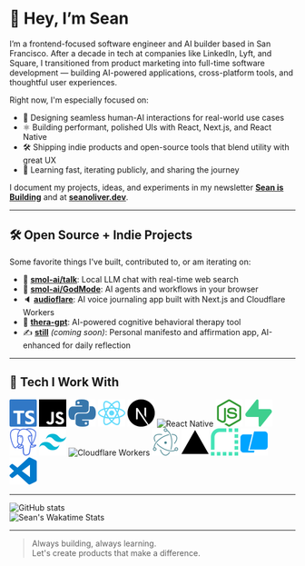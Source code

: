 # 👋 Hey, I’m Sean

I’m a frontend-focused software engineer and AI builder based in San Francisco. After a decade in tech at companies like LinkedIn, Lyft, and Square, I transitioned from product marketing into full-time software development — building AI-powered applications, cross-platform tools, and thoughtful user experiences.

Right now, I'm especially focused on:
- 🧠 Designing seamless human-AI interactions for real-world use cases  
- ⚛️ Building performant, polished UIs with React, Next.js, and React Native  
- 🛠️ Shipping indie products and open-source tools that blend utility with great UX  
- 🚀 Learning fast, iterating publicly, and sharing the journey

I document my projects, ideas, and experiments in my newsletter **[Sean is Building](https://newsletter.seanoliver.dev/)** and at **[seanoliver.dev](https://seanoliver.dev/)**.

---

## 🛠️ Open Source + Indie Projects

Some favorite things I've built, contributed to, or am iterating on:

- 💬 [**smol-ai/talk**](https://github.com/smol-ai/talk): Local LLM chat with real-time web search  
- 🧠 [**smol-ai/GodMode**](https://github.com/smol-ai/GodMode): AI agents and workflows in your browser  
- 🔈 [**audioflare**](https://github.com/seanoliver/audioflare): AI voice journaling app built with Next.js and Cloudflare Workers  
- 💬 [**thera-gpt**](https://github.com/seanoliver/thera-gpt): AI-powered cognitive behavioral therapy tool  
- ✍️ [**still**](https://seanoliver.dev/still) *(coming soon)*: Personal manifesto and affirmation app, AI-enhanced for daily reflection  

---

## 🧰 Tech I Work With

![TypeScript](/images/typescript.svg)
![JavaScript](/images/javascript.svg)
![Python](/images/python.svg)
![React](/images/react.svg)
![Next.js](/images/nextdotjs.svg)
![React Native](/images/reactnative.svg)
![Node.js](/images/nodedotjs.svg)
![Supabase](/images/supabase.svg)
![PostgreSQL](/images/postgresql.svg)
![Tailwind CSS](/images/tailwindcss.svg)
![Cloudflare Workers](/images/cloudflareworkers.svg)
![Electron](/images/electron.svg)
![Vercel](/images/vercel.svg)
![Render](/images/render.svg)
![Warp](/images/warp.svg)
![VS Code](/images/visualstudiocode.svg)

---

![GitHub stats](https://github-readme-stats.vercel.app/api?username=seanoliver&show_icons=true&hide_rank=true)  
![Sean's Wakatime Stats](https://github-readme-stats.vercel.app/api/wakatime?username=seanoliver)

---

> Always building, always learning.  
> Let's create products that make a difference.
